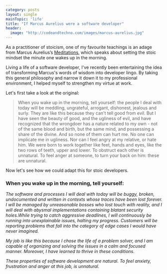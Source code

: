 ```yaml
---
category: posts
layout: single
mainTopic: 'life'
title: "If Marcus Aurelius were a software developer"
header:
  image: "http://codeandtechno.com/images/marcus-aurelius.jpg"
---
```


As a practitioner of stoicism, one of my favourite teachings is an adage from Marcus Aurelius’s [Meditations](https://en.wikipedia.org/wiki/Meditations), which speaks about setting the stoic mindset the minute one wakes up in the morning.

Living a life of a software developer, I've recently been entertaining the idea of transforming Marcus's words of wisdom into developer lingo. By taking this general philosophy and narrow it down it to my professional environment, I helped myself to strengthen my virtue at work.

Let's first take a look at the original:

> When you wake up in the morning, tell yourself: the people I deal with today will be meddling, ungrateful, arrogant, dishonest, jealous and surly. They are like this because they can't tell good from evil. But I have seen the beauty of good, and the ugliness of evil, and have recognized that the wrongdoer has a nature related to my own - not of the same blood and birth, but the same mind, and possessing a share of the divine. And so none of them can hurt me. No one can implicate me in ugliness. Nor can I feel angry at my relative, or hate him. We were born to work together like feet, hands and eyes, like the two rows of teeth, upper and lower. To obstruct each other is unnatural. To feel anger at someone, to turn your back on him: these are unnatural.

Now let's see how we could adapt this for stoic developers.

### When you wake up in the morning, tell yourself:

<i>The software and processes I will deal with today will be buggy, broken, undocumented and written in contexts whose traces have been lost forever. I will be managed by unreasonable bosses who lost touch with reality, and I will deal with abysmal implementations containing blatant security holes.While trying to catch aggressive deadlines, I will continuously be running into unexplainable issues, halting my progress. Customers will be reporting problems that fall into the category of edge cases I would have never imagined.</i>

<i>My job is like this because I chose the life of a problem solver, and I am capable of organizing and solving the issues in a calm and focused manner. Moreover, I have learned to thrive in these conditions.</i>

<i>These properties of software development are natural. To feel anxiety, frustration and anger at this job, is unnatural.</i>

